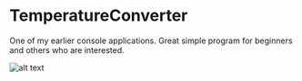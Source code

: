 # TemperatureConverter
One of my earlier console applications. Great simple program for beginners and others who are interested. 


![alt text](https://github.com/abelberhane/TemperatureConverter/blob/master/Temperature.png)
